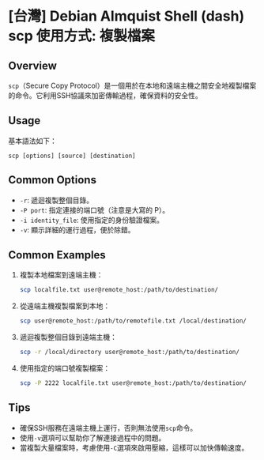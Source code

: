 # [台灣] Debian Almquist Shell (dash) scp 使用方式: 複製檔案

## Overview
`scp`（Secure Copy Protocol）是一個用於在本地和遠端主機之間安全地複製檔案的命令。它利用SSH協議來加密傳輸過程，確保資料的安全性。

## Usage
基本語法如下：
```
scp [options] [source] [destination]
```

## Common Options
- `-r`: 遞迴複製整個目錄。
- `-P port`: 指定連接的端口號（注意是大寫的 P）。
- `-i identity_file`: 使用指定的身份驗證檔案。
- `-v`: 顯示詳細的運行過程，便於除錯。

## Common Examples
1. 複製本地檔案到遠端主機：
   ```bash
   scp localfile.txt user@remote_host:/path/to/destination/
   ```

2. 從遠端主機複製檔案到本地：
   ```bash
   scp user@remote_host:/path/to/remotefile.txt /local/destination/
   ```

3. 遞迴複製整個目錄到遠端主機：
   ```bash
   scp -r /local/directory user@remote_host:/path/to/destination/
   ```

4. 使用指定的端口號複製檔案：
   ```bash
   scp -P 2222 localfile.txt user@remote_host:/path/to/destination/
   ```

## Tips
- 確保SSH服務在遠端主機上運行，否則無法使用`scp`命令。
- 使用`-v`選項可以幫助你了解連接過程中的問題。
- 當複製大量檔案時，考慮使用`-C`選項來啟用壓縮，這樣可以加快傳輸速度。